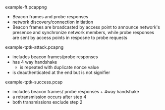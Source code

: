 example-ft.pcappng
- Beacon frames and probe responses
- network discovery/connection initiation
- Beacon frames are broadcasted by access point to announce network's presence and synchronize network members, while probe responses are sent by access points in resposne to probe requests

example-tptk-attack.pcapng
- includes beacon frames/probe responses
- has 4 way handshake 
    - is repeated with duplicate nonce value
- is deauthenticated at the end but is not signifier 

example-tptk-success.pcap
- includes beacon frames/ probe responses + 4way handshake
- a retransmission occurs after step 4
- both transmissions exclude step 2